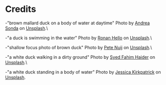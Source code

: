 # Credits
-"brown mallard duck on a body of water at daytime" Photo by [Andrea Sonda](https://unsplash.com/@andreasonda?utm_content=creditCopyText&utm_medium=referral&utm_source=unsplash) on [Unsplash](https://unsplash.com/photos/brown-mallard-duck-on-body-of-water-at-daytime--2Kca_ipKc8?utm_content=creditCopyText&utm_medium=referral&utm_source=unsplash).\

-"a duck is swimming in the water" Photo by [Ronan Hello](https://unsplash.com/@ronan_hello?utm_content=creditCopyText&utm_medium=referral&utm_source=unsplash) on [Unsplash](https://unsplash.com/photos/a-duck-is-swimming-in-the-water-jj1DVLanIYo?utm_content=creditCopyText&utm_medium=referral&utm_source=unsplash).\

-"shallow focus photo of brown duck" Photo by [Pete Nuij](https://unsplash.com/@pete_nuij?utm_content=creditCopyText&utm_medium=referral&utm_source=unsplash) on [Unsplash](https://unsplash.com/photos/shallow-focus-photo-of-brown-duck-J2WhZF2bYTI?utm_content=creditCopyText&utm_medium=referral&utm_source=unsplash).\

-"a white duck walking in a dirty ground" Photo by [Syed Fahim Haider](https://unsplash.com/@jaffrix?utm_content=creditCopyText&utm_medium=referral&utm_source=unsplash) on [Unsplash](https://unsplash.com/photos/a-white-duck-walking-on-a-dirty-ground--X0lpmemMvI?utm_content=creditCopyText&utm_medium=referral&utm_source=unsplash).\

-"a white duck standing in a body of water" Photo by [Jessica Kirkpatrick](https://unsplash.com/@msanimalia?utm_content=creditCopyText&utm_medium=referral&utm_source=unsplash) on [Unsplash](https://unsplash.com/photos/a-white-duck-standing-in-a-body-of-water-5cJH3y1iEfY?utm_content=creditCopyText&utm_medium=referral&utm_source=unsplash).
